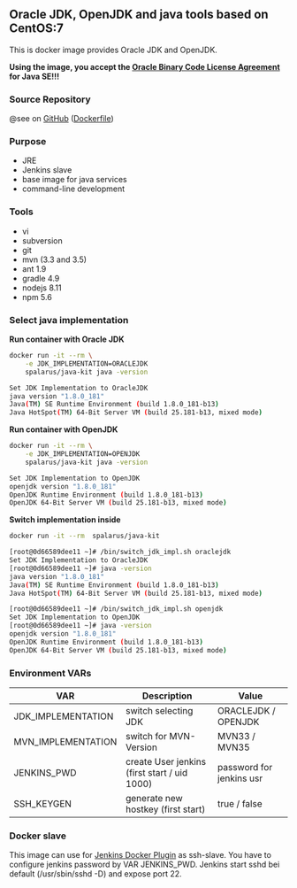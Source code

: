 ## Oracle JDK, OpenJDK and java tools based on CentOS:7

This is docker image provides Oracle JDK and OpenJDK. 

**Using the image, you accept the [Oracle Binary Code License Agreement](http://www.oracle.com/technetwork/java/javase/terms/license/index.html) for Java SE!!!**

### Source Repository

@see on [GitHub](https://github.com/spalarus/docker-java-kit) ([Dockerfile](https://github.com/spalarus/docker-java-kit/blob/master/Dockerfile))

### Purpose

* JRE
* Jenkins slave
* base image for java services
* command-line development

### Tools

* vi
* subversion
* git
* mvn (3.3 and 3.5)
* ant 1.9
* gradle 4.9
* nodejs 8.11
* npm 5.6

### Select java implementation 

**Run container with Oracle JDK**
```bash
docker run -it --rm \
    -e JDK_IMPLEMENTATION=ORACLEJDK 
    spalarus/java-kit java -version 

Set JDK Implementation to OracleJDK
java version "1.8.0_181"
Java(TM) SE Runtime Environment (build 1.8.0_181-b13)
Java HotSpot(TM) 64-Bit Server VM (build 25.181-b13, mixed mode)
```
 
**Run container with OpenJDK**
```bash
docker run -it --rm \
    -e JDK_IMPLEMENTATION=OPENJDK 
    spalarus/java-kit java -version 

Set JDK Implementation to OpenJDK
openjdk version "1.8.0_181"
OpenJDK Runtime Environment (build 1.8.0_181-b13)
OpenJDK 64-Bit Server VM (build 25.181-b13, mixed mode)
```
 
**Switch implementation inside**
```bash
docker run -it --rm  spalarus/java-kit

[root@0d66589dee11 ~]# /bin/switch_jdk_impl.sh oraclejdk
Set JDK Implementation to OracleJDK
[root@0d66589dee11 ~]# java -version
java version "1.8.0_181"
Java(TM) SE Runtime Environment (build 1.8.0_181-b13)
Java HotSpot(TM) 64-Bit Server VM (build 25.181-b13, mixed mode)

[root@0d66589dee11 ~]# /bin/switch_jdk_impl.sh openjdk
Set JDK Implementation to OpenJDK
[root@0d66589dee11 ~]# java -version
openjdk version "1.8.0_181"
OpenJDK Runtime Environment (build 1.8.0_181-b13)
OpenJDK 64-Bit Server VM (build 25.181-b13, mixed mode)
```
 
### Environment VARs

| VAR                  | Description                                   | Value                       |
|----------------------|-----------------------------------------------|-----------------------------|
| JDK_IMPLEMENTATION   | switch selecting JDK                          | ORACLEJDK / OPENJDK         |
| MVN_IMPLEMENTATION   | switch for MVN-Version                        | MVN33 / MVN35               |
| JENKINS_PWD          | create User jenkins (first start / uid 1000)  | password for jenkins usr    |
| SSH_KEYGEN           | generate new hostkey (first start)            | true / false                |

### Docker slave

This image can use for [Jenkins Docker Plugin](https://wiki.jenkins.io/display/JENKINS/Docker+Plugin) as ssh-slave. You have to configure jenkins password by VAR JENKINS_PWD. Jenkins start sshd bei default (/usr/sbin/sshd -D) and expose port 22.
